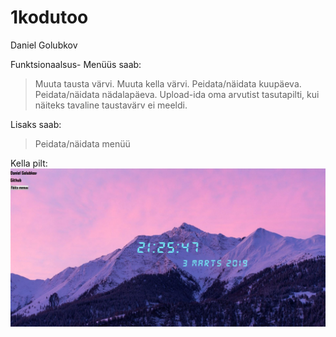 # 1kodutoo
Daniel Golubkov

Funktsionaalsus-
Menüüs saab:
> Muuta tausta värvi.
> Muuta kella värvi.
> Peidata/näidata kuupäeva.
> Peidata/näidata nädalapäeva.
> Upload-ida oma arvutist tasutapilti, kui näiteks tavaline taustavärv ei meeldi.

Lisaks saab:
> Peidata/näidata menüü

Kella pilt:
![Screenshot](SavedImage.JPG)

